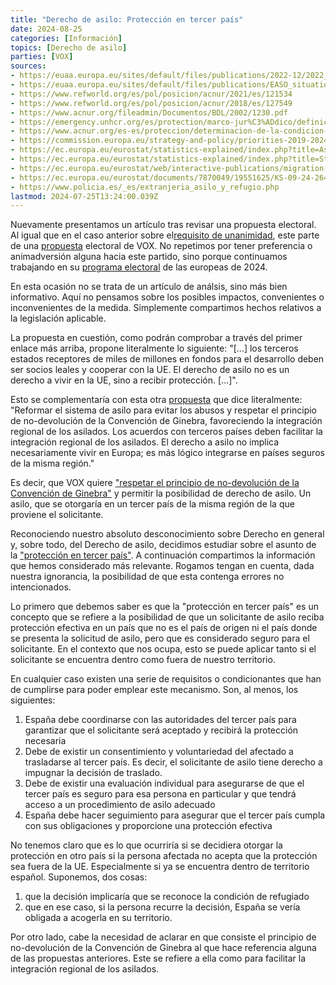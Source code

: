 ```yaml
---
title: "Derecho de asilo: Protección en tercer país"
date: 2024-08-25
categories: [Información]
topics: [Derecho de asilo]
parties: [VOX]
sources:
- https://euaa.europa.eu/sites/default/files/publications/2022-12/2022_safe_country_concept_asylum_procedure_EN.pdf
- https://euaa.europa.eu/sites/default/files/publications/EASO_situational_update_safe_third_countries_2021.pdf
- https://www.refworld.org/es/pol/posicion/acnur/2021/es/121534
- https://www.refworld.org/es/pol/posicion/acnur/2018/es/127549
- https://www.acnur.org/fileadmin/Documentos/BDL/2002/1230.pdf
- https://emergency.unhcr.org/es/protection/marco-jur%C3%ADdico/definici%C3%B3n-de-nacionales-de-un-tercer-pa%C3%ADs
- https://www.acnur.org/es-es/proteccion/determinacion-de-la-condicion-de-refugiado
- https://commission.europa.eu/strategy-and-policy/priorities-2019-2024/promoting-our-european-way-life/migration-and-asylum/pact-migration-and-asylum_es
- https://ec.europa.eu/eurostat/statistics-explained/index.php?title=Asylum_applications_-_annual_statistics
- https://ec.europa.eu/eurostat/statistics-explained/index.php?title=Statistics_on_countries_responsible_for_asylum_applications_(Dublin_Regulation)
- https://ec.europa.eu/eurostat/web/interactive-publications/migration-2023
- https://ec.europa.eu/eurostat/documents/7870049/19551625/KS-09-24-264-EN-N.pdf/3b1290db-238a-05b0-eba5-7c0120a06ce3?version=2.0&t=1720507067032
- https://www.policia.es/_es/extranjeria_asilo_y_refugio.php
lastmod: 2024-07-25T13:24:00.039Z
---
```


Nuevamente presentamos un artículo tras revisar una propuesta electoral. Al igual que en el caso anterior sobre el<a href="/blog/criterio-unanimidad">requisito de unanimidad</a>, este parte de una <a href="/docs/2024_vox_eu_9J#c866b1bc-6480-4fb9-aee8-f046f5d54eb9" target="_blank">propuesta</a> electoral de VOX. No repetimos por tener preferencia o animadversión alguna hacia este partido, sino porque continuamos trabajando en su <a href="/docs/2024_vox_eu_9J" target="_blank">programa electoral</a> de las europeas de 2024.

En esta ocasión no se trata de un artículo de análsis, sino más bien informativo. Aquí no pensamos sobre los posibles impactos, convenientes o inconvenientes de la medida. Simplemente compartimos hechos relativos a la legislación aplicable.

La propuesta en cuestión, como podrán comprobar a través del primer enlace más arriba, propone literalmente lo siguiente: "[...] los terceros estados receptores de miles de millones en fondos para el desarrollo deben ser socios leales y cooperar con la UE. El derecho de asilo no es un derecho a vivir en la UE, sino a recibir protección. [...]".

Esto se complementaría con esta otra <a href="/docs/2024_vox_eu_9J#dcb98255-0ace-4037-ba44-fe3e7bb82d3d" target="_blank">propuesta</a> que dice literalmente: "Reformar el sistema de asilo para evitar los abusos y respetar el principio de no-devolución de la Convención de Ginebra, favoreciendo la integración regional de los asilados. Los acuerdos con terceros países deben facilitar la integración regional de los asilados. El derecho a asilo no implica necesariamente vivir en Europa; es más lógico integrarse en países seguros de la misma región."

Es decir, que VOX quiere <a href="/docs/2024_vox_eu_9J#dcb98255-0ace-4037-ba44-fe3e7bb82d3d" target="_blank">"respetar el principio de no-devolución de la Convención de Ginebra"</a> y permitir la posibilidad de derecho de asilo. Un asilo, que se otorgaría en un tercer país de la misma región de la que proviene el solicitante.

Reconociendo nuestro absoluto desconocimiento sobre Derecho en general y, sobre todo, del Derecho de asilo, decidimos estudiar sobre el asunto de la <u>"protección en tercer país"</u>. A continuación compartimos la información que hemos considerado más relevante. Rogamos tengan en cuenta, dada nuestra ignorancia, la posibilidad de que esta contenga errores no intencionados.

Lo primero que debemos saber es que la "protección en tercer país" es un concepto que se refiere a la posibilidad de que un solicitante de asilo reciba protección efectiva en un país que no es el país de origen ni el país donde se presenta la solicitud de asilo, pero que es considerado seguro para el solicitante. En el contexto que nos ocupa, esto se puede aplicar tanto si el solicitante se encuentra dentro como fuera de nuestro territorio.

En cualquier caso existen una serie de requisitos o condicionantes que han de cumplirse para poder emplear este mecanismo. Son, al menos, los siguientes:
1. España debe coordinarse con las autoridades del tercer país para garantizar que el solicitante será aceptado y recibirá la protección necesaria
1. Debe de existir un consentimiento y voluntariedad del afectado a trasladarse al tercer país. Es decir, el solicitante de asilo tiene derecho a impugnar la decisión de traslado.
1. Debe de existir una evaluación individual para asegurarse de que el tercer país es seguro para esa persona en particular y que tendrá acceso a un procedimiento de asilo adecuado​
1. España debe hacer seguimiento para asegurar que el tercer país cumpla con sus obligaciones y proporcione una protección efectiva

No tenemos claro que es lo que ocurriría si se decidiera otorgar la protección en otro país si la persona afectada no acepta que la protección sea fuera de la UE. Especialmente si ya se encuentra dentro de territorio español. Suponemos, dos cosas:
1. que la decisión implicaría que se reconoce la condición de refugiado 
1. que en ese caso, si la persona recurre la decisión, España se vería obligada a acogerla en su territorio.

Por otro lado, cabe la necesidad de aclarar en que consiste el principio de no-devolución de la Convención de Ginebra al que hace referencia alguna de las propuestas anteriores. Este se refiere a ella como para facilitar la integración regional de los asilados.

